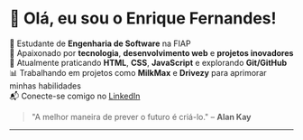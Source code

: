 # 👋 Olá, eu sou o Enrique Fernandes!

🎯 Estudante de **Engenharia de Software** na FIAP  
🚀 Apaixonado por **tecnologia**, **desenvolvimento web** e **projetos inovadores**  
🌱 Atualmente praticando **HTML**, **CSS**, **JavaScript** e explorando **Git/GitHub**  
📊 Trabalhando em projetos como **MilkMax** e **Drivezy** para aprimorar minhas habilidades  
📬 Conecte-se comigo no [LinkedIn](https://www.linkedin.com/in/seu-perfil)  

> "A melhor maneira de prever o futuro é criá-lo." – **Alan Kay**

---

<!--
**enrique-fcnr/enrique-fcnr** is a ✨ _special_ ✨ repository because its `README.md` (this file) appears on your GitHub profile.

Here are some ideas to get you started:

- 🔭 I’m currently working on ...
- 🌱 I’m currently learning ...
- 👯 I’m looking to collaborate on ...
- 🤔 I’m looking for help with ...
- 💬 Ask me about ...
- 📫 How to reach me: ...
- 😄 Pronouns: ...
- ⚡ Fun fact: ...
-->
